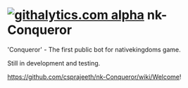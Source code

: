 [![githalytics.com alpha](https://cruel-carlota.pagodabox.com/e519a9efb14340221faff56babed2b6c "githalytics.com")](http://githalytics.com/csprajeeth/nk-Conqueror)
nk-Conqueror
============

'Conqueror'  - The first public bot for nativekingdoms game.

Still in development and testing.

https://github.com/csprajeeth/nk-Conqueror/wiki/Welcome!
